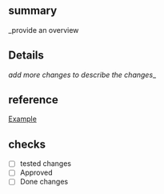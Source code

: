 ## summary 
_provide an overview 

## Details 
_add more changes to describe the changes__

## reference 
[Example](www.google.com)

## checks 
- [ ] tested changes
- [ ] Approved
- [ ] Done changes
